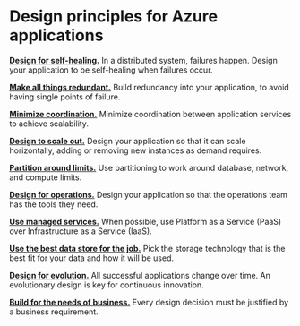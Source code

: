# Design principles for Azure applications

**[Design for self-healing.](self-healing.md)** In a distributed system, failures happen. Design your application to be self-healing when failures occur.

**[Make all things redundant.](redundancy.md)** Build redundancy into your application, to avoid having single points of failure.
 
**[Minimize coordination.](minimize-coordination.md)** Minimize coordination between application services to achieve scalability.
 
**[Design to scale out.](scale-out.md)** Design your application so that it can scale horizontally, adding or removing new instances as demand requires.

**[Partition around limits.](partition.md)** Use partitioning to work around database, network, and compute limits.

**[Design for operations.](design-for-operations.md)** Design your application so that the operations team has the tools they need.

**[Use managed services.](managed-services.md)** When possible, use Platform as a Service (PaaS) over Infrastructure as a Service (IaaS).

**[Use the best data store for the job.](use-the-best-data-store.md)** Pick the storage technology that is the best fit for your data and how it will be used. 
 
**[Design for evolution.](design-for-evolution.md)** All successful applications change over time. An evolutionary design is key for continuous innovation.

**[Build for the needs of business.](build-for-business.md)** Every design decision must be justified by a business requirement.

